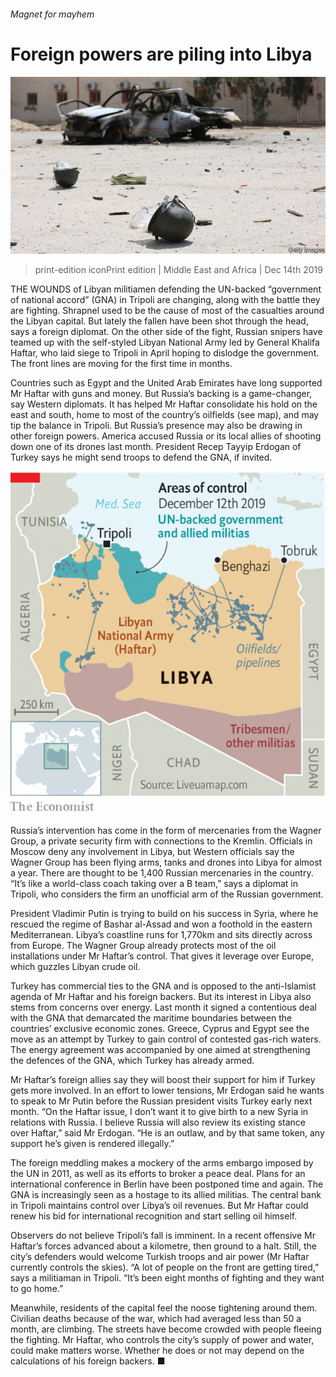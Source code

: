###### Magnet for mayhem

# Foreign powers are piling into Libya 

![image](images/20191214_map502.jpg) 

> print-edition iconPrint edition | Middle East and Africa | Dec 14th 2019 

THE WOUNDS of Libyan militiamen defending the UN-backed “government of national accord” (GNA) in Tripoli are changing, along with the battle they are fighting. Shrapnel used to be the cause of most of the casualties around the Libyan capital. But lately the fallen have been shot through the head, says a foreign diplomat. On the other side of the fight, Russian snipers have teamed up with the self-styled Libyan National Army led by General Khalifa Haftar, who laid siege to Tripoli in April hoping to dislodge the government. The front lines are moving for the first time in months. 

Countries such as Egypt and the United Arab Emirates have long supported Mr Haftar with guns and money. But Russia’s backing is a game-changer, say Western diplomats. It has helped Mr Haftar consolidate his hold on the east and south, home to most of the country’s oilfields (see map), and may tip the balance in Tripoli. But Russia’s presence may also be drawing in other foreign powers. America accused Russia or its local allies of shooting down one of its drones last month. President Recep Tayyip Erdogan of Turkey says he might send troops to defend the GNA, if invited. 

![image](images/20191214_MAM966.png) 

Russia’s intervention has come in the form of mercenaries from the Wagner Group, a private security firm with connections to the Kremlin. Officials in Moscow deny any involvement in Libya, but Western officials say the Wagner Group has been flying arms, tanks and drones into Libya for almost a year. There are thought to be 1,400 Russian mercenaries in the country. “It’s like a world-class coach taking over a B team,” says a diplomat in Tripoli, who considers the firm an unofficial arm of the Russian government. 

President Vladimir Putin is trying to build on his success in Syria, where he rescued the regime of Bashar al-Assad and won a foothold in the eastern Mediterranean. Libya’s coastline runs for 1,770km and sits directly across from Europe. The Wagner Group already protects most of the oil installations under Mr Haftar’s control. That gives it leverage over Europe, which guzzles Libyan crude oil. 

Turkey has commercial ties to the GNA and is opposed to the anti-Islamist agenda of Mr Haftar and his foreign backers. But its interest in Libya also stems from concerns over energy. Last month it signed a contentious deal with the GNA that demarcated the maritime boundaries between the countries’ exclusive economic zones. Greece, Cyprus and Egypt see the move as an attempt by Turkey to gain control of contested gas-rich waters. The energy agreement was accompanied by one aimed at strengthening the defences of the GNA, which Turkey has already armed. 

Mr Haftar’s foreign allies say they will boost their support for him if Turkey gets more involved. In an effort to lower tensions, Mr Erdogan said he wants to speak to Mr Putin before the Russian president visits Turkey early next month. “On the Haftar issue, I don’t want it to give birth to a new Syria in relations with Russia. I believe Russia will also review its existing stance over Haftar,” said Mr Erdogan. “He is an outlaw, and by that same token, any support he’s given is rendered illegally.” 

The foreign meddling makes a mockery of the arms embargo imposed by the UN in 2011, as well as its efforts to broker a peace deal. Plans for an international conference in Berlin have been postponed time and again. The GNA is increasingly seen as a hostage to its allied militias. The central bank in Tripoli maintains control over Libya’s oil revenues. But Mr Haftar could renew his bid for international recognition and start selling oil himself. 

Observers do not believe Tripoli’s fall is imminent. In a recent offensive Mr Haftar’s forces advanced about a kilometre, then ground to a halt. Still, the city’s defenders would welcome Turkish troops and air power (Mr Haftar currently controls the skies). “A lot of people on the front are getting tired,” says a militiaman in Tripoli. “It’s been eight months of fighting and they want to go home.” 

Meanwhile, residents of the capital feel the noose tightening around them. Civilian deaths because of the war, which had averaged less than 50 a month, are climbing. The streets have become crowded with people fleeing the fighting. Mr Haftar, who controls the city’s supply of power and water, could make matters worse. Whether he does or not may depend on the calculations of his foreign backers. ■ 

